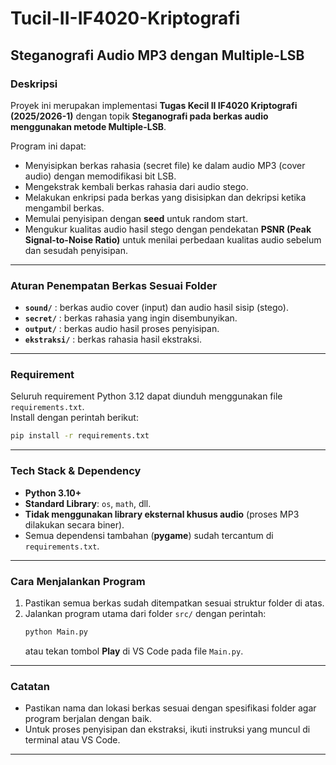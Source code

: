 # Tucil-II-IF4020-Kriptografi

## Steganografi Audio MP3 dengan Multiple-LSB

### Deskripsi
Proyek ini merupakan implementasi **Tugas Kecil II IF4020 Kriptografi (2025/2026-1)** dengan topik **Steganografi pada berkas audio menggunakan metode Multiple-LSB**.

Program ini dapat:
- Menyisipkan berkas rahasia (secret file) ke dalam audio MP3 (cover audio) dengan memodifikasi bit LSB.
- Mengekstrak kembali berkas rahasia dari audio stego.
- Melakukan enkripsi pada berkas yang disisipkan dan dekripsi ketika mengambil berkas.
- Memulai penyisipan dengan **seed** untuk random start.
- Mengukur kualitas audio hasil stego dengan pendekatan **PSNR (Peak Signal-to-Noise Ratio)** untuk menilai perbedaan kualitas audio sebelum dan sesudah penyisipan.

---

### Aturan Penempatan Berkas Sesuai Folder
- **`sound/`** : berkas audio cover (input) dan audio hasil sisip (stego).
- **`secret/`** : berkas rahasia yang ingin disembunyikan.
- **`output/`** : berkas audio hasil proses penyisipan.
- **`ekstraksi/`** : berkas rahasia hasil ekstraksi.

---

### Requirement
Seluruh requirement Python 3.12 dapat diunduh menggunakan file `requirements.txt`.  
Install dengan perintah berikut:
```bash
pip install -r requirements.txt
```

---

### Tech Stack & Dependency
- **Python 3.10+**
- **Standard Library**: `os`, `math`, dll.
- **Tidak menggunakan library eksternal khusus audio** (proses MP3 dilakukan secara biner).
- Semua dependensi tambahan (**pygame**) sudah tercantum di `requirements.txt`.

---

### Cara Menjalankan Program
1. Pastikan semua berkas sudah ditempatkan sesuai struktur folder di atas.
2. Jalankan program utama dari folder `src/` dengan perintah:
   ```bash
   python Main.py
   ```
   atau tekan tombol **Play** di VS Code pada file `Main.py`.

---

### Catatan
- Pastikan nama dan lokasi berkas sesuai dengan spesifikasi folder agar program berjalan dengan baik.
- Untuk proses penyisipan dan ekstraksi, ikuti instruksi yang muncul di terminal atau VS Code.

---